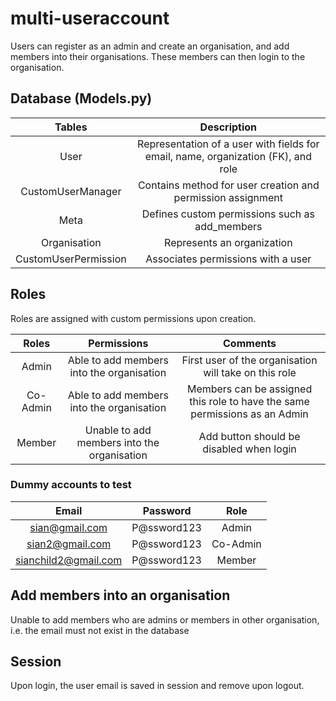 # multi-useraccount
Users can register as an admin and create an organisation, and add members into their organisations. These members can then login to the organisation.

## Database (Models.py)
| Tables | Description |
| :---:   | :---: | 
| User | Representation of a user with fields for email, name, organization (FK), and role |
| CustomUserManager | Contains method for user creation and permission assignment |
| Meta | Defines custom permissions such as add_members |
| Organisation | Represents an organization |
| CustomUserPermission | Associates permissions with a user |

## Roles
Roles are assigned with custom permissions upon creation.

| Roles | Permissions | Comments |
| :---:   | :---: | :---: |
| Admin | Able to add members into the organisation | First user of the organisation will take on this role |
| Co-Admin | Able to add members into the organisation | Members can be assigned this role to have the same permissions as an Admin |
| Member | Unable to add members into the organisation | Add button should be disabled when login |

### Dummy accounts to test
| Email | Password | Role |
| :---:   | :---: | :---: |
| sian@gmail.com | P@ssword123 | Admin
| sian2@gmail.com | P@ssword123 | Co-Admin |
| sianchild2@gmail.com | P@ssword123 | Member |

## Add members into an organisation
Unable to add members who are admins or members in other organisation, i.e. the email must not exist in the database

## Session
Upon login, the user email is saved in session and remove upon logout.